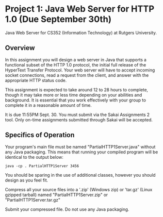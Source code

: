 # Project 1: Java Web Server for HTTP 1.0 (Due September 30th)

Java Web Server for CS352 (Information Technology) at Rutgers University.

## Overview
In this assignment you will design a web server in Java that supports a functional subset of the HTTP 1.0 protocol, the initial full release of the HyperText Transfer Protocol. Your web server will have to accept incoming socket connections, read a request from the client, and answer with the appropriate HTTP status code.

This assignment is expected to take around 12 to 28 hours to complete, though it may take more or less time depending on your abilities and background. It is essential that you work effectively with your group to complete it in a reasonable amount of time.

It is due 11:55PM Sept. 30.  You must submit via the Sakai Assignments 2 tool.  Only on-time assignments submitted through Sakai will be accepted.
  
## Specifics of Operation
Your program's main file must be named "PartialHTTP1Server.java" without any Java packaging. This means that running your compiled program will be identical to the output below:

	java -cp . PartialHTTP1Server 3456

You should be sparing in the use of additional classes, however you should design as you feel fit.

Compress all your source files into a '.zip' (Windows zip) or 'tar.gz' (Linux gzipped tarball) named "PartialHTTP1Server.zip" or "PartialHTTP1Server.tar.gz"

Submit your compressed file. Do not use any Java packaging.